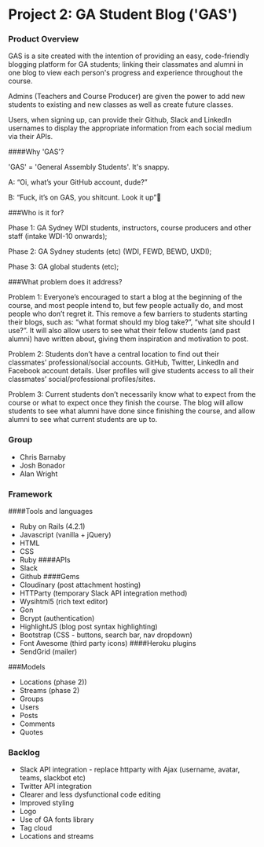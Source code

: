 # Project 2: GA Student Blog ('GAS')

### Product Overview
GAS is a site created with the intention of providing an easy, code-friendly blogging platform for GA students; linking their classmates and alumni in one blog to view each person's progress and experience throughout the course. 

Admins (Teachers and Course Producer) are given the power to add new students to existing and new classes as well as create future classes. 

Users, when signing up, can provide their Github, Slack and LinkedIn usernames to display the appropriate information from each social medium via their APIs. 

####Why 'GAS'?

'GAS' = 'General Assembly Students'. It's snappy. 

A: “Oi, what’s your GitHub account, dude?”

B: “Fuck, it’s on GAS, you shitcunt. Look it up”


###Who is it for?

Phase 1: GA Sydney WDI students, instructors, course producers and other staff (intake WDI-10 onwards);

Phase 2: GA Sydney students (etc) (WDI, FEWD, BEWD, UXDI);

Phase 3: GA global students (etc);

###What problem does it address?

Problem 1: Everyone’s encouraged to start a blog at the beginning of the course, and most people intend to, but few people actually do, and most people who don’t regret it. This remove a few barriers to students starting their blogs, such as: “what format should my blog take?”, “what site should I use?”. It will also allow users to see what their fellow students (and past alumni) have written about, giving them inspiration and motivation to post. 

Problem 2: Students don’t have a central location to find out their classmates’ professional/social accounts. GitHub, Twitter, LinkedIn and Facebook account details. User profiles will give students access to all their classmates’ social/professional profiles/sites.

Problem 3: Current students don’t necessarily know what to expect from the course or what to expect once they finish the course. The blog will allow students to see what alumni have done since finishing the course, and allow alumni to see what current students are up to.

### Group
- Chris Barnaby
- Josh Bonador
- Alan Wright

### Framework
####Tools and languages
- Ruby on Rails (4.2.1)
- Javascript (vanilla + jQuery)
- HTML
- CSS
- Ruby
####APIs
- Slack
- Github
####Gems
- Cloudinary (post attachment hosting)
- HTTParty (temporary Slack API integration method)
- Wysihtml5 (rich text editor)
- Gon 
- Bcrypt (authentication)
- HighlightJS (blog post syntax highlighting)
- Bootstrap (CSS - buttons, search bar, nav dropdown)
- Font Awesome (third party icons)
####Heroku plugins
- SendGrid (mailer)

###Models

- Locations (phase 2))
- Streams (phase 2)
- Groups 
- Users
- Posts
- Comments
- Quotes

### Backlog
- Slack API integration - replace httparty with Ajax (username, avatar, teams, slackbot etc)
- Twitter API integration
- Clearer and less dysfunctional code editing
- Improved styling
- Logo 
- Use of GA fonts library
- Tag cloud
- Locations and streams



